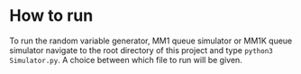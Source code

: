 # How to run

To run the random variable generator, MM1 queue simulator or MM1K queue simulator navigate to the root directory of this project and type `python3 Simulator.py`. A choice between which file to run will be given. 